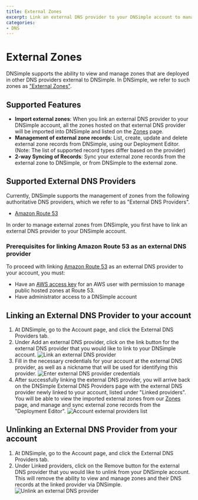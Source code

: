 ```yaml
---
title: External Zones
excerpt: Link an external DNS provider to your DNSimple account to manage zones at other authoritative DNS providers, all within DNSimple.
categories:
- DNS
---
```


# External Zones

 DNSimple supports the ability to view and manage zones that are deployed in other DNS providers external to DNSimple. In DNSimple, we refer to such zones as ["External Zones"](/articles/manage-external-zones).

## Supported Features

- **Import external zones**: When you link an external DNS provider to your DNSimple account, all the zones hosted on that external DNS provider will be imported into DNSimple and listed on the [Zones](/articles/manage-external-zones) page.
- **Management of external zone records**: List, create, update and delete external zone records from DNSimple, using our Deployment Editor. (Note: The list of supported record types differ based on the provider)
- **2-way Syncing of Records**: Sync your external zone records from the external zone to DNSimple, or from DNSimple to the external zone.

## Supported External DNS Providers

Currently, DNSimple supports the management of zones from the following authoritative DNS providers, which we refer to as "External DNS Providers".

- [Amazon Route 53](https://aws.amazon.com/route53/)

In order to manage external zones from DNSimple, you first have to link an external DNS provider to your DNSimple account.

### Prerequisites for linking Amazon Route 53 as an external DNS provider

To proceed with linking [Amazon Route 53](https://aws.amazon.com/route53/) as an external DNS provider to your account, you must:

- Have an [AWS access key](https://docs.aws.amazon.com/IAM/latest/UserGuide/id_credentials_access-keys.html) for an AWS user with permission to manage public hosted zones at Route 53.
- Have administrator access to a DNSimple account


## Linking an External DNS Provider to your account

1. At DNSimple, go to the <label>Account</label> page, and click the <label>External DNS Providers</label> tab.
1. Under <label>Add an external DNS provider<label>, click on the link button for the external DNS provider that you would like to link to your DNSimple account.
![Link an external DNS provider](/files/account-external-provider-link.png)
1. Fill in the necessary credentials for your account at the external DNS provider, as well as a nickname that will be used for identifying this provider.
![Enter external DNS provider credentials](/files/account-external-provider-link-credentials.png)
1. After successfully linking the external DNS provider, you will arrive back on the DNSimple External DNS Providers page with the external DNS provider newly linked to your account, listed under "Linked providers". You will be able to view the imported external zones from our [Zones](/articles/manage-external-zones) page, and manage and sync external zone records from the "Deployment Editor".
![Account external providers list](/files/account-external-providers.png)

## Unlinking an External DNS Provider from your account

1. At DNSimple, go to the <label>Account</label> page, and click the <label>External DNS Providers</label> tab.
1. Under <label>Linked providers<label>, click on the <label>Remove</label> button for the external DNS provider that you would like to unlink from your DNSimple account. This will remove the ability to view and manage zones and their DNS records at the linked provider via DNSimple.
![Unlink an external DNS provider](/files/account-external-provider-unlink.png)
